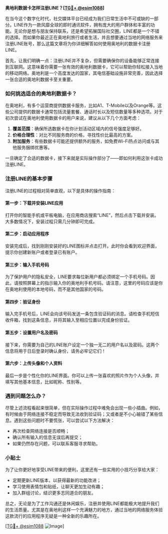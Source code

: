 **奥地利数据卡怎样注册LINE？[[TG💪+ @esim1088](https://t.me/s/esim1088)]**

在当今这个数字化时代，社交媒体平台已经成为我们日常生活中不可或缺的一部分。LINE作为一款风靡全球的即时通讯软件，拥有庞大的用户群体和丰富的功能。无论你是想与朋友保持联系，还是希望拓展国际社交圈，LINE都是一个不错的选择。而如果你最近正在奥地利旅行或者生活，并且想要通过当地的网络服务来注册LINE账号，那么这篇文章将为你详细解答如何使用奥地利的数据卡注册LINE。

首先，让我们明确一点：注册LINE并不复杂，但需要确保你的设备能够正常连接到互联网。这意味着你需要一张有效的奥地利数据卡，它可以帮助你轻松接入当地的移动网络。奥地利是一个高度发达的国家，其电信基础设施非常完善，因此选择一张合适的奥地利数据卡至关重要。

### 如何挑选适合的奥地利数据卡？

在奥地利，有多个运营商提供数据卡服务，比如A1、T-Mobile以及Orange等。这些公司提供的数据卡通常包括流量套餐、通话时长以及短信数量等多种选项。对于初次尝试在奥地利使用数据卡的用户来说，建议从以下几个方面考虑：

1. **覆盖范围**：确保所选数据卡在你计划活动区域内的信号强度足够好。
2. **价格合理性**：对比不同服务商的价格，寻找性价比最高的方案。
3. **附加服务**：有些数据卡可能还提供额外的服务，如免费Wi-Fi热点访问或与其他服务捆绑优惠等。

一旦确定了合适的数据卡，接下来就是实际操作部分了——即如何利用这张卡成功注册LINE。

### 注册LINE的基本步骤

注册LINE的过程相对简单直观，以下是具体的操作指南：

#### 第一步：下载并安装LINE应用
打开你的智能手机或平板电脑，在应用商店搜索“LINE”，然后点击下载并安装。大多数情况下，安装过程只需几分钟即可完成。

#### 第二步：启动应用程序
安装完成后，找到刚刚安装好的LINE图标并点击打开。此时你会看到欢迎界面，提示你创建新账户或者登录已有账户。

#### 第三步：输入手机号码
为了保护用户的隐私安全，LINE要求每位新用户都必须绑定一个手机号码。因此，请按照屏幕上的指示输入你的奥地利手机号码。请注意，这里的号码应该是你在奥地利使用的本地号码，而不是其他国家的号码。

#### 第四步：验证身份
输入完手机号后，LINE会向该号码发送一条包含验证码的消息。请检查手机短信收件箱，找到这条信息，并将其输入至相应位置以完成身份验证。

#### 第五步：设置用户名及密码
接下来，你需要为自己的LINE账户设定一个独一无二的用户名以及密码。这两个信息将用于日后登录时确认身份，请务必牢记它们！

#### 第六步：上传头像和个人资料
最后一步是个性化你的LINE界面。你可以上传一张喜欢的照片作为个人头像，并填写其他基本信息，比如昵称、性别等。

### 遇到问题怎么办？

尽管上述流程看起来很简单，但在实际操作过程中难免会出现一些小插曲。例如，有时候由于网络连接不稳定而导致无法收到验证码；又或者是不小心输错了某些信息。遇到这些问题时不要慌张，可以尝试以下方法解决：

- 再次检查网络连接是否顺畅；
- 确认所有输入的信息无误后再提交；
- 如果仍然存在问题，可以联系客服寻求帮助。

### 小贴士

为了让你更好地享受LINE带来的便利，这里还有一些实用的小技巧分享给大家：
- 定期更新LINE版本，以获得最新的功能改进；
- 学习使用表情包和贴纸，让聊天更加生动有趣；
- 加入群组讨论，结识更多志同道合的朋友。

总之，无论是为了工作沟通还是休闲娱乐，注册并使用LINE都能极大地提升我们的生活质量。尤其是在奥地利这样一个充满魅力的地方，通过当地的网络服务体验这款流行的应用程序无疑是一种全新的乐趣所在。

[[TG💪+ @esim1088](https://t.me/s/esim1088) ![Image](https://i.postimg.cc/4NQfJmqS/Snipaste-2025-05-13-00-14-12.png)]